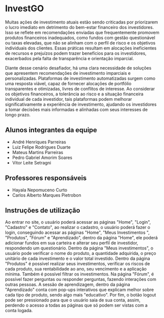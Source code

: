 # InvestGO

Muitas ações de investimento atuais estão sendo criticadas por priorizarem o lucro imediato em detrimento do bem-estar financeiro dos investidores. Isso se reflete em recomendações enviadas que frequentemente promovem produtos financeiros inadequados, como fundos com gestão questionável ou taxas elevadas, que não se alinham com o perfil de risco e os objetivos individuais dos clientes. Essas práticas resultam em alocações ineficientes de recursos e prejuízos podem trazer benefícios para os investidores, exacerbados pela falta de transparência e orientação imparcial.

Diante desse cenário desafiador, há uma clara necessidade de soluções que apresentem recomendações de investimento imparciais e personalizadas. Plataformas de investimento automatizadas surgem como uma resposta viável, capaz de fornecer alocações de portfólio transparentes e otimizadas, livres de conflitos de interesse. Ao considerar os objetivos financeiros, a tolerância ao risco e a situação financeira individual de cada investidor, tais plataformas podem melhorar significativamente a experiência de investimento, ajudando os investidores a tomar decisões mais informadas e alinhadas com seus interesses de longo prazo.

## Alunos integrantes da equipe

* André Henriques Parreiras
* Luiz Felipe Rodrigues Duarte
* Mateus Martins Parreiras
* Pedro Gabriel Amorim Soares
* Vitor Leite Setragni

## Professores responsáveis

* Hayala Nepomuceno Curto
* Carlos Alberto Marques Pietrobon

## Instruções de utilização

Ao entrar no site, o usuário poderá acessar as páginas "Home", "Login", "Cadastro" e "Contato", ao realizar o cadastro, o usuário poderá fazer o login, conseguindo acessar as páginas "Home", "Meus Investimentos ", "Produtos", "Fórum" e "Aprendizado", dentro da página "Home", ele poderá adicionar fundos em sua carteira e alterar seu perfil de investidor, respondendo um questionário. Dentro da página "Meus investimentos", o usuário pode verificar o nome do produto, a quantidade adquirida, o preço unitário de cada investimento e o valor total investido. Dentro da página "Produtos" é possível realizar seus investimentos, verificar os riscos de cada produto, sua rentabilidade ao ano, seu vencimento e a aplicação mínima. Também é possível filtrar os investimentos. Na página "Fórum", é possível fazer perguntas ou responder perguntas, fazendo interações com outras pessoas. A sessão de aprendizagem, dentro da página "Aprendizado" conta com pop-ups interativos que explicam melhor sobre cada tipo de produto, sendo algo mais "educativo". Por fim, o botão logout pode ser pressionado para que o usuário saia de sua conta, assim, perdendo o acesso a todas as páginas que só podem ser vistas com a conta logada.
